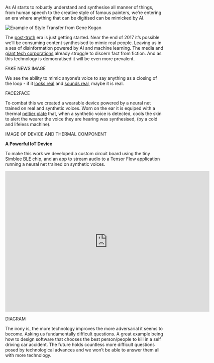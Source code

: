 As AI starts to robustly understand and synthesise all manner of things, from human speech to the creative style of famous painters, we’re entering an era where anything that can be digitised can be mimicked by AI. 

![Example of Style Transfer from Gene Kogan](http://genekogan.com/images/style-transfer/ml_cubist_expressionist_impressionist.jpg)

The [post-truth](https://en.wiktionary.org/wiki/post-truth#English) era is just getting started. Near the end of 2017 it’s possible we’ll be consuming content synthesised to mimic real people. Leaving us in a sea of disinformation powered by AI and machine learning. The media and [giant tech corporations](https://www.ft.com/content/0feeafe6-2c01-11e7-9ec8-168383da43b7) already struggle to discern fact from fiction. And as this technology is democratised it will be even more prevalent. 

FAKE NEWS IMAGE

We see the ability to mimic anyone’s voice to say anything as a closing of the loop - if it [looks real](https://www.youtube.com/watch?v=ohmajJTcpNk) and [sounds real](https://lyrebird.ai/ethics), maybe it is real.     

FACE2FACE

To combat this we created a wearable device powered by a neural net trained on real and synthetic voices. Worn on the ear it is equiped with a thermal [peltier plate](https://en.wikipedia.org/wiki/Thermoelectric_cooling) that, when a synthetic voice is detected, cools the skin to alert the wearer the voice they are hearing was synthesised, (by a cold and lifeless machine).         

IMAGE OF DEVICE  AND THERMAL COMPONENT

****A Powerful IoT Device****

To make this work we developed a custom circuit board using the tiny Simblee BLE chip, and an app to stream audio to a Tensor Flow application running a neural net trained on synthetic voices. 

<iframe frameborder='0' height='448' src='https://circuits.io/circuits/4984689-wearable-synthetic-voice-sensor-with-thermal-feedback/embed#pcb' width='650'></iframe>

DIAGRAM

The irony is, the more technology improves the more adversarial it seems to become. Asking us fundamentally difficult questions. A great example being how to design software that chooses the best person/people to kill in a self driving car accident. The future holds countless more difficult questions posed by technological advances and we won’t be able to answer them all with more technology. 
